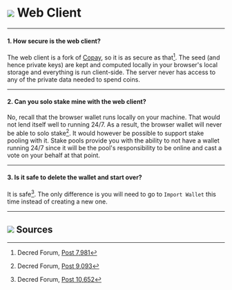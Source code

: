 # <img class="dcr-icon" src="/img/dcr-icons/Wallet.svg" /> Web Client

---

#### 1. How secure is the web client? 

The web client is a fork of [Copay](https://copay.io), so it is as secure as that[^7981]. The seed (and hence private keys) are kept and computed locally in your browser's local storage and everything is run client-side. The server never has access to any of the private data needed to spend coins.

---

#### 2. Can you solo stake mine with the web client? 

No, recall that the browser wallet runs locally on your machine. That would not lend itself well to running 24/7. As a result, the browser wallet will never be able to solo stake[^9093]. It would however be possible to support stake pooling with it. Stake pools provide you with the ability to not have a wallet running 24/7 since it will be the pool's responsibility to be online and cast a vote on your behalf at that point.

---

#### 3. Is it safe to delete the wallet and start over? 

It is safe[^10652]. The only difference is you will need to go to `Import Wallet` this time instead of creating a new one.

---

## <img class="dcr-icon" src="/img/dcr-icons/Sources.svg" /> Sources 

[^7981]: Decred Forum, [Post 7,981](https://forum.decred.org/threads/518/#post-7981)
[^9093]: Decred Forum, [Post 9,093](https://forum.decred.org/threads/617/#post-9093)
[^10652]: Decred Forum, [Post 10,652](https://forum.decred.org/threads/643/page-2#post-10652)
